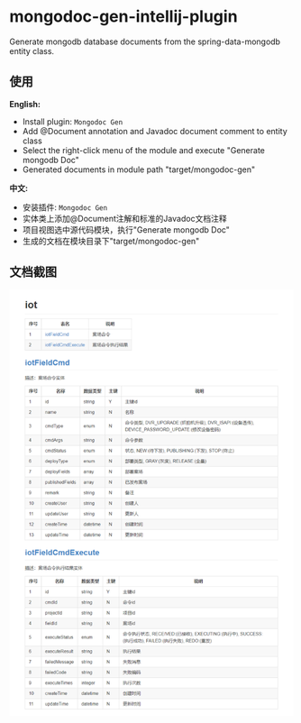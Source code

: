 # mongodoc-gen-intellij-plugin
Generate mongodb database documents from the spring-data-mongodb entity class.

## 使用
**English:**
- Install plugin: `Mongodoc Gen`
- Add @Document annotation and Javadoc document comment to entity class
- Select the right-click menu of the module and execute "Generate mongodb Doc"
- Generated documents in module path "target/mongodoc-gen"

**中文:**
- 安装插件: `Mongodoc Gen`
- 实体类上添加@Document注解和标准的Javadoc文档注释
- 项目视图选中源代码模块，执行"Generate mongodb Doc"
- 生成的文档在模块目录下"target/mongodoc-gen"

## 文档截图
![文档截图](document.png)
